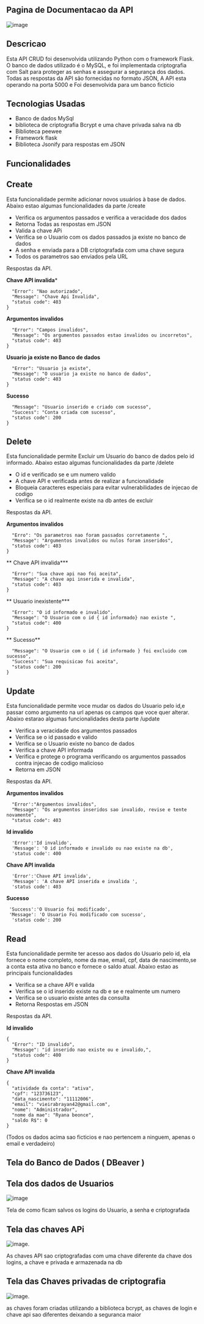 ## Pagina de Documentacao da API
![image](https://github.com/user-attachments/assets/c6fe231e-d507-4244-9cfa-0ab8ddd42895)

## Descricao 
Esta API CRUD foi desenvolvida utilizando Python com o framework Flask. O banco de dados utilizado é o MySQL, e foi implementada criptografia com Salt para proteger as senhas e assegurar a segurança dos dados. Todas as respostas da API são fornecidas no formato JSON, A API esta operando na porta 5000 e Foi desenvolvida para um banco ficticio 
## Tecnologias Usadas
- Banco de dados MySql
- biblioteca de criptografia Bcrypt e uma chave privada salva na db
- Biblioteca peewee
- Framework flask
- Biblioteca Jsonify para respostas em JSON

## Funcionalidades

## **Create**
Esta funcionalidade permite adicionar novos usuários à base de dados. Abaixo estao algumas funcionalidades da parte /create
- Verifica os argumentos passados e verifica a veracidade dos dados
- Retorna Todas as respostas em JSON
- Valida a chave APi
- Verifica se o Usuario com os dados passados ja existe no banco de dados
- A senha e enviada para a DB criptografada com uma chave segura
- Todos os parametros sao enviados pela URL

Respostas da API.


**Chave API invalida***
```{
  "Error": "Nao autorizado",
  "Message": "Chave Api Invalida",
  "status code": 403
}
```
**Argumentos invalidos**
```{
  "Error": "Campos invalidos",
  "Message": "Os argumentos passados estao invalidos ou incorretos",
  "status code": 403
}
```
**Usuario ja existe no Banco de dados**
```{
  "Error": "Usuario ja existe",
  "Message": "O usuario ja existe no banco de dados",
  "status code": 403
}
```
**Sucesso**
```{
  "Message": "Usuario inserido e criado com sucesso",
  "Success": "Conta criada com sucesso",
  "status code": 200
}
```
## Delete
Esta funcionalidade permite Excluir um Usuario do banco de dados pelo id informado. Abaixo estao algumas funcionalidades da parte /delete
- O id e verificado se e um numero valido
- A chave API e verificada antes de realizar a funcionalidade
- Bloqueia caracteres especiais para evitar vulnerabilidades de injecao de codigo
- Verifica se o id realmente existe na db antes de excluir 

Respostas da API.


**Argumentos invalidos**
```{
  "Erro": "Os parametros nao foram passados corretamente ",
  "Message": "Argumentos invalidos ou nulos foram inseridos",
  "status code": 403
}
```
** Chave API invalida***
```{
  "Error": "Sua chave api nao foi aceita",
  "Message": "A chave api inserida e invalida",
  "status code": 403
}
```
** Usuario inexistente***
```{
  "Error": "O id informado e invalido",
  "Message": "O Usuario com o id { id informado} nao existe ",
  "status code": 400
}
```
** Sucesso**
```{
  "Message": "O Usuario com o id { id informado } foi excluido com sucesso",
  "Success": "Sua requisicao foi aceita",
  "status code": 200
}
```
## Update
Esta funcionalidade permite voce mudar os dados do Usuario pelo id,e passar como argumento na url apenas os campos que voce quer alterar. Abaixo estarao algumas funcionalidades desta parte /update
- Verifica a veracidade dos argumentos passados
- Verifica se o id passado e valido
- Verifica se o Usuario existe no banco de dados
- Verifica a chave API informada
- Verifica e protege o programa verificando os argumentos passados contra injecao de codigo malicioso
- Retorna em JSON

Respostas da API.


**Argumentos invalidos**
```
  "Error':"Argumentos invalidos",
  "Message": "Os argumentos inseridos sao invalido, revise e tente novamente",
  "status code": 403
```
**Id invalido**
```
  'Error':'Id invalido',
  'Message': 'O id informado e invalido ou nao existe na db',
  'status code': 400
```
**Chave API invalida**
```
  'Error':'Chave API invalida',
  'Message': 'A chave API inserida e invalida ',
  'status code': 403
```
**Sucesso**
```
 'Success':'O Usuario foi modificado',
 'Message': 'O Usuario Foi modificado com sucesso',
  'status code': 200
```

## Read 
Esta funcionalidade permite ter acesso aos dados do Usuario pelo id, ela fornece o nome completo, nome da mae, email, cpf, data de nascimento,se a conta esta ativa no banco e fornece o saldo atual. Abaixo estao as principais funcionalidades 
- Verifica se a chave API e valida
- Verifica se o id inserido existe na db e se e realmente um numero
- Verifica se o usuario existe antes da consulta
- Retorna Respostas em  JSON

Respostas da API.


**Id invalido**
```
{
  "Error": "ID invalido",
  "Message": "id inserido nao existe ou e invalido,",
  "status code": 400
}
```
**Chave API invalida**
```
{
  "atividade da conta": "ativa",
  "cpf": "123736123",
  "data_nascimento": "11112006",
  "email": "vieirabrayan42@gmail.com",
  "nome": "Administrador",
  "nome da mae": "Ryana beonce",
  "saldo R$": 0
}
```
(Todos os dados acima sao ficticios e nao pertencem a ninguem, apenas o email e verdadeiro)

## Tela do Banco de Dados ( DBeaver )

## Tela dos dados de Usuarios 
![image](https://github.com/user-attachments/assets/5d094570-f7bb-42f9-8b31-2d4ca4de43c9)

Tela de como ficam salvos os logins do Usuario, a senha e criptografada 

## Tela das chaves APi

![image](https://github.com/user-attachments/assets/97f0b0c7-c0e2-4c2a-9da3-049a453b0ebb).


As chaves API sao criptografadas com uma chave diferente da chave dos logins, a chave e privada e armazenada na db 

## Tela das Chaves privadas de criptografia 
![image](https://github.com/user-attachments/assets/5d2dab4d-54ba-4962-93c9-37d58e35ad20).


as chaves foram criadas utilizando a biblioteca bcrypt, as chaves de login e chave api sao diferentes deixando a seguranca maior 




